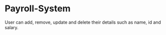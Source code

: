 # Payroll-System
User can add, remove, update and delete their details such as name, id and salary.
